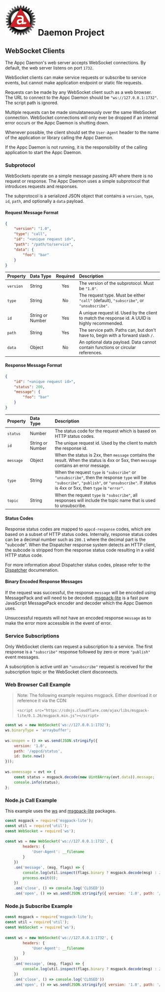 # ![Appc Daemon logo](../images/appc-daemon.png) Daemon Project

## WebSocket Clients

The Appc Daemon's web server accepts WebSocket connections. By default, the web server listens on
port `1732`.

WebSocket clients can make service requests or subscribe to service events, but cannot
make application endpoint or static file requests.

Requests can be made by any WebSocket client such as a web browser. The URL to connect to the Appc
Daemon should be `"ws://127.0.0.1:1732"`. The script path is ignored.

Multiple requests can be made simulataneously over the same WebSocket connection. WebSocket
connections will only ever be dropped if an internal error occurs or the Appc Daemon is shutting
down.

Whenever possible, the client should set the `User-Agent` header to the name of the application or
library calling the Appc Daemon.

If the Appc Daemon is not running, it is the responsibility of the calling application to start the
Appc Daemon.

### Subprotocol

WebSockets operate on a simple message passing API where there is no request or response. The Appc
Daemon uses a simple subprotocol that introduces requests and responses.

The subprotocol is a serialized JSON object that contains a `version`, `type`, `id`, `path`, and
optionally a `data` payload.

#### Request Message Format

```json
{
    "version": "1.0",
	"type": "call",
	"id": "<unique request id>",
    "path": "/path/to/service",
    "data": {
        "foo": "bar"
    }
}
```

| Property  | Data Type        | Required | Description                                      |
| :-------- | :--------------- | :------: | :----------------------------------------------- |
| `version` | String           | Yes      | The version of the subprotocol. Must be `"1.0"`. |
| `type`    | String           | No       | The request type. Must be either `"call"` (default), `"subscribe"`, or `"unsubscribe"`. |
| `id`      | String or Number | Yes      | A unique request id. Used by the client to match the response id. A UUID is highly recommended. |
| `path`    | String           | Yes      | The service path. Paths can, but don't have to, begin with a forward slash `/`. |
| `data`    | Object           | No       | An optional data payload. Data cannot contain functions or circular references. |

#### Response Message Format

```json
{
    "id": "<unique request id>",
    "status": 200,
    "message": {
        "foo": "bar"
    }
}
```

| Property  | Data Type        | Description                                      |
| :-------- | :--------------- | :----------------------------------------------- |
| `status`  | Number           | The status code for the request which is based on HTTP status codes. |
| `id`      | String or Number | The unique request id. Used by the client to match the response id. |
| `message` | Object           | When the status is 2xx, then `message` contains the result. When the status is 4xx or 5xx, then `message` contains an error message. |
| `type`    | String           | When the request `type` is `"subscribe"` or `"unsubscribe"`, then the response `type` will be `"subscribe"`, `"publish"`, or `"unsubscribe"`. If status is 4xx or 5xx, then `type` is `"error"`. |
| `topic`   | String           | When the request `type` is `"subscribe"`, all responses will include the topic name that is used to unsubscribe. |

#### Status Codes

Response status codes are mapped to `appcd-response` codes, which are based on a subset of HTTP
status codes. Internally, response status codes can be a decimal number such as `200.1` where the
decimal part is the "subcode". When the Dispatcher response system detects an HTTP client, the
subcode is stripped from the response status code resulting in a valid HTTP status code.

For more information about Dispatcher status codes, please refer to the
[Dispatcher](../Components/Dispatcher.md) documenation.

#### Binary Encoded Response Messages

If the request was successful, the response `message` will be encoded using MessagePack and will
need to be decoded. [msgpack-lite](https://www.npmjs.com/package/msgpack-lite) is a fast pure
JavaScript MessagePack encoder and decoder which the Appc Daemon uses.

Unsuccessful requests will not have an encoded response `message` as to make the error more
accessible in the event of error.

### Service Subscriptions

Only WebSocket clients can request a subscription to a service. The first response is a
`"subscribe"` response followed by zero or more `"publish"` event messages.

A subscription is active until an `"unsubscribe"` request is received for the subscription topic or
the WebSocket client disconnects.

### Web Browser Call Example

> Note: The following example requires msgpack. Either download it or reference it via the CDN:
>
> `<script src="https://cdnjs.cloudflare.com/ajax/libs/msgpack-lite/0.1.26/msgpack.min.js"></script>`

```javascript
const ws = new WebSocket('ws://127.0.0.1:1732');
ws.binaryType = 'arraybuffer';

ws.onopen = () => ws.send(JSON.stringify({
    version: '1.0',
    path: '/appcd/status',
    id: Date.now()
}));

ws.onmessage = evt => {
	const status = msgpack.decode(new Uint8Array(evt.data)).message;
    console.info(status);
};
```

### Node.js Call Example

This example uses the [ws](https://www.npmjs.com/package/ws) and
[msgpack-lite](https://www.npmjs.com/package/msgpack-lite) packages.

```javascript
const msgpack = require('msgpack-lite');
const util = require('util');
const WebSocket = require('ws');

const ws = new WebSocket('ws://127.0.0.1:1732', {
		headers: {
			'User-Agent': __filename
		}
	})
	.on('message', (msg, flags) => {
		console.log(util.inspect(flags.binary ? msgpack.decode(msg) : JSON.parse(msg), false, null, true));
		process.exit(0);
	})
	.on('close', () => console.log('CLOSED'))
	.on('open', () => ws.send(JSON.stringify({ version: '1.0', path: '/appcd/status', id: Date.now() })));
```

### Node.js Subscribe Example

```javascript
const msgpack = require('msgpack-lite');
const util = require('util');
const WebSocket = require('ws');

const ws = new WebSocket('ws://127.0.0.1:1732', {
		headers: {
			'User-Agent': __filename
		}
	})
	.on('message', (msg, flags) => {
		console.log(util.inspect(flags.binary ? msgpack.decode(msg) : JSON.parse(msg), false, null, true));
	})
	.on('close', () => console.log('CLOSED'))
	.on('open', () => ws.send(JSON.stringify({ version: '1.0', path: '/appcd/status', id: Date.now(), type: 'subscribe' })));
```
